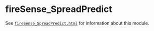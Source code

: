 # fireSense_SpreadPredict

See [`fireSense_SpreadPredict.html`](https://htmlpreview.github.io/?https://github.com/PredictiveEcology/fireSense_SpreadPredict/blob/development/fireSense_SpreadPredict.html) for information about this module.
